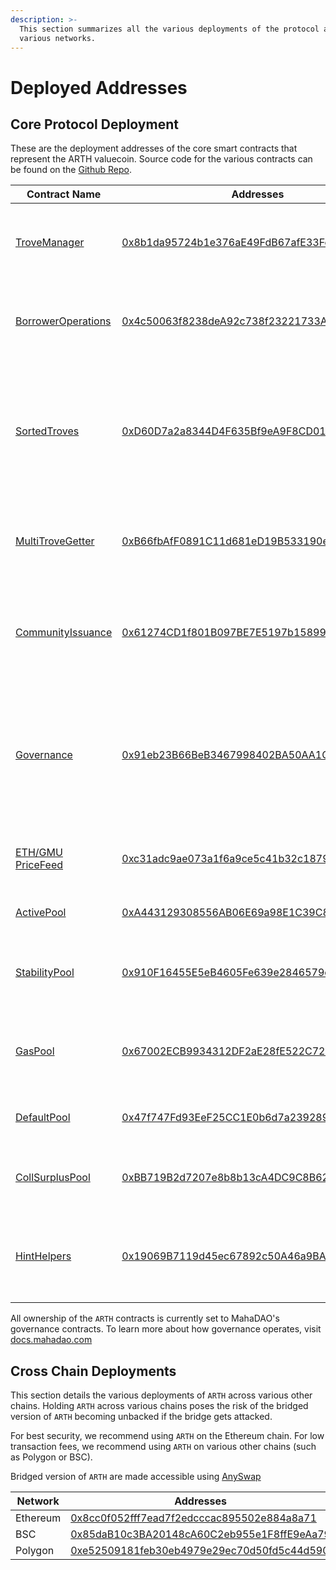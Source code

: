 ```yaml
---
description: >-
  This section summarizes all the various deployments of the protocol across the
  various networks.
---
```


# Deployed Addresses

## Core Protocol Deployment

These are the deployment addresses of the core smart contracts that represent the ARTH valuecoin. Source code for the various contracts can be found on the [Github Repo](https://github.com/MahaDAO/arth-core).



| Contract Name                                                                                                            | Addresses                                                                                                                  | Description                                                                                                                               |
| ------------------------------------------------------------------------------------------------------------------------ | -------------------------------------------------------------------------------------------------------------------------- | ----------------------------------------------------------------------------------------------------------------------------------------- |
| [TroveManager](https://github.com/MahaDAO/arth-core/blob/main/packages/contracts/contracts/TroveManager.sol)             | [0x8b1da95724b1e376aE49FdB67afE33Fe41093af5](https://etherscan.io/address/0x8b1da95724b1e376aE49FdB67afE33Fe41093af5#code) | A helper contract that handles redemptions, liquidations and frontend fees                                                                |
| [BorrowerOperations](https://github.com/MahaDAO/arth-core/blob/main/packages/contracts/contracts/BorrowerOperations.sol) | [0x4c50063f8238deA92c738f23221733A9A6c6888B](https://etherscan.io/address/0x4c50063f8238dea92c738f23221733a9a6c6888b#code) | A helper contract that handles opening, adjusting and closing loans                                                                       |
| [SortedTroves](https://github.com/MahaDAO/arth-core/blob/main/packages/contracts/contracts/SortedTroves.sol)             | [0xD60D7a2a8344D4F635Bf9eA9F8CD015A614c3659](https://etherscan.io/address/0xD60D7a2a8344D4F635Bf9eA9F8CD015A614c3659)      | A doubly linked list that maintains a list of all loans, ordered according to their current nominal individual collateral ratio (NICR)    |
| [MultiTroveGetter](https://github.com/MahaDAO/arth-core/blob/main/packages/contracts/contracts/MultiTroveGetter.sol)     | [0xB66fbAfF0891C11d681eD19B533190e40e9e77C4](https://etherscan.io/address/0xB66fbAfF0891C11d681eD19B533190e40e9e77C4)      | A helper contract used by the frontend to fetch multiple troves in one call                                                               |
| [CommunityIssuance](https://github.com/MahaDAO/arth-core/blob/main/packages/contracts/contracts/CommunityIssuance.sol)   | [0x61274CD1f801B097BE7E5197b158999307893D2e](https://etherscan.io/address/0x61274CD1f801B097BE7E5197b158999307893D2e)      | An issuance contract that gives out MAHA to stability pool providers across a 30 day period.                                              |
| [Governance](https://github.com/MahaDAO/arth-core/blob/main/packages/contracts/contracts/Governance.sol)                 | [0x91eb23B66BeB3467998402BA50AA1C1a98811eB1](https://etherscan.io/address/0x91eb23B66BeB3467998402BA50AA1C1a98811eB1#code) | A settings contract that controls various parameters of the protocol (such as enabling stability fees). Meant to be changed by governance |
| [ETH/GMU PriceFeed](https://github.com/MahaDAO/gmu-oracle-contracts/blob/master/contracts/ETHGMUOracle.sol)              | [0xc31adc9ae073a1f6a9ce5c41b32c18790ea667fe](https://etherscan.io/address/0xc31adc9ae073a1f6a9ce5c41b32c18790ea667fe#code) | The price-feed that calculated the ETH price using the GMU Oracle.                                                                        |
| [ActivePool](https://github.com/MahaDAO/arth-core/blob/main/packages/contracts/contracts/ActivePool.sol)                 | [0xA443129308556AB06E69a98E1C39C81080E01530](https://etherscan.io/address/0xa443129308556ab06e69a98e1c39c81080e01530)      | Where all the ETH backing ARTH is stored.                                                                                                 |
| [StabilityPool](https://github.com/MahaDAO/arth-core/blob/main/packages/contracts/contracts/StabilityPool.sol)           | [0x910F16455E5eB4605Fe639e2846579c228eeD3B5](https://etherscan.io/address/0x910f16455e5eb4605fe639e2846579c228eed3b5)      | The Stability Pool which keeps a reserve of ARTH in the event of a liquidation.                                                           |
| [GasPool](https://github.com/MahaDAO/arth-core/blob/main/packages/contracts/contracts/GasPool.sol)                       | [0x67002ECB9934312DF2aE28fE522C72c775e952BE](https://etherscan.io/address/0x67002ECB9934312DF2aE28fE522C72c775e952BE#code) | The contract that stores ARTH that is given as an incentive to liquidators.                                                               |
| [DefaultPool](https://github.com/MahaDAO/arth-core/blob/main/packages/contracts/contracts/DefaultPool.sol)               | [0x47f747Fd93EeF25CC1E0b6d7a239289c7Cfec212](https://etherscan.io/address/0x47f747Fd93EeF25CC1E0b6d7a239289c7Cfec212)      | A contract to hold any ETH in the case of a default.                                                                                      |
| [CollSurplusPool](https://github.com/MahaDAO/arth-core/blob/main/packages/contracts/contracts/CollSurplusPool.sol)       | [0xBB719B2d7207e8b8b13cA4DC9C8B6201d79CF7e5](https://etherscan.io/address/0xBB719B2d7207e8b8b13cA4DC9C8B6201d79CF7e5)      | A contract to hold any excess ETH in the case of a redeemption.                                                                           |
| [HintHelpers](https://github.com/MahaDAO/arth-core/blob/main/packages/contracts/contracts/HintHelpers.sol)               | [0x19069B7119d45ec67892c50A46a9BA1183932c29](https://etherscan.io/address/0x19069B7119d45ec67892c50A46a9BA1183932c29)      | A UI helper function to assist in calculating hints for opening/closing a trove.                                                          |

All ownership of the `ARTH` contracts is currently set to MahaDAO's governance contracts. To learn more about how governance operates, visit [docs.mahadao.com](https://docs.mahadao.com/)

## Cross Chain Deployments

This section details the various deployments of `ARTH` across various other chains. Holding `ARTH` across various chains poses the risk of the bridged version of `ARTH` becoming unbacked if the bridge gets attacked.

For best security, we recommend using `ARTH` on the Ethereum chain. For low transaction fees, we recommend using `ARTH` on various other chains (such as Polygon or BSC).

Bridged version of `ARTH` are made accessible using [AnySwap](https://anyswap.exchange/)

| Network  | Addresses                                                                                                              |
| -------- | ---------------------------------------------------------------------------------------------------------------------- |
| Ethereum | [0x8cc0f052fff7ead7f2edcccac895502e884a8a71](https://etherscan.io/address/0x8cc0f052fff7ead7f2edcccac895502e884a8a71)  |
| BSC      | ​[0x85daB10c3BA20148cA60C2eb955e1F8ffE9eAa79](https://bscscan.com/token/0x85daB10c3BA20148cA60C2eb955e1F8ffE9eAa79)    |
| Polygon  | [0xe52509181feb30eb4979e29ec70d50fd5c44d590](https://polygonscan.com/token/0xe52509181feb30eb4979e29ec70d50fd5c44d590) |
